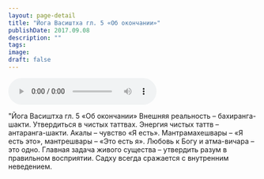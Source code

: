 ```yaml
---
layout: page-detail
title: "Йога Васиштха гл. 5 «Об окончании»"
publishDate: 2017.09.08
description: ""
tags:
image:
draft: false
---
```


<audio title="2017.09.08 - Йога Васиштха гл. 5 «Об окончании».mp3" src="https://filer-api.advayta.org/v1.0/public/files/73375" controls=""></audio>

 "Йога Васиштха гл. 5 «Об окончании» Внешняя реальность – бахиранга-шакти. Утвердиться в чистых таттвах. Энергия чистых таттв – антаранга-шакти. Акалы – чувство «Я есть». Мантрамахешвары – «Я есть это», мантрешвары – «Это есть я». Любовь к Богу и атма-вичара – это одно. Главная задача живого существа – утвердить разум в правильном восприятии. Садху всегда сражается с внутренним неведением. 

  
